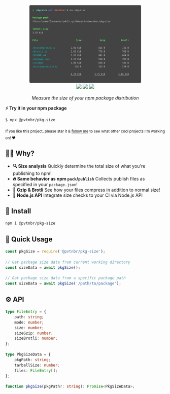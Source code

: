 <p align="center">
	<br>
	<br>
	<img width="70%" src=".github/screenshot.png">
	<br>
	<a href="https://npm.im/@pvtnbr/pkg-size"><img src="https://badgen.net/npm/v/@pvtnbr/pkg-size"></a>
	<a href="https://npm.im/@pvtnbr/pkg-size"><img src="https://badgen.net/npm/dm/@pvtnbr/pkg-size"></a>
	<a href="https://packagephobia.now.sh/result?p=@pvtnbr/pkg-size"><img src="https://packagephobia.now.sh/badge?p=@pvtnbr/pkg-size"></a>
	<br>
	<br>
	<i>Measure the size of your npm package distribution</i>
</p>

**⚡️ Try it in your npm package**

```sh
$ npx @pvtnbr/pkg-size
```

<sub>If you like this project, please star it & [follow me](https://github.com/privatenumber) to see what other cool projects I'm working on! ❤️</sub>

## 🙋‍♂️ Why?
- **🔍 Size analysis** Quickly determine the total size of what you're publishing to npm!
- **🔥 Same behavior as npm `pack`/`publish`** Collects publish files as specified in your `package.json`!
- **🙌 Gzip & Brotli** See how your files compress in addition to normal size!
- **🤖 Node.js API** Integrate size checks to your CI via Node.js API

## 🚀 Install
```sh
npm i @pvtnbr/pkg-size
```

## 🚦 Quick Usage
```js
const pkgSize = require('@pvtnbr/pkg-size');

// Get package size data from current working directory
const sizeData = await pkgSize();

// Get package size data from a specific package path
const sizeData = await pkgSize('/path/to/package');
```

## ⚙️ API
```ts
type FileEntry = {
    path: string;
    mode: number;
    size: number;
    sizeGzip: number;
    sizeBrotli: number;
};

type PkgSizeData = {
    pkgPath: string;
    tarballSize: number;
    files: FileEntry[];
};

function pkgSize(pkgPath?: string): Promise<PkgSizeData>;
```
